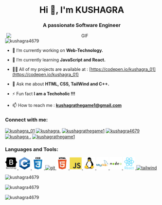 <h1 align="center">Hi 👋, I'm KUSHAGRA</h1>
<h3 align="center">A passionate Software Engineer </h3>
<div align="center">
<img align="right" width="500"  src="https://media4.giphy.com/media/qgQUggAC3Pfv687qPC/giphy.gif?cid=6c09b9527e9d1f40e930f4084fdf6d8d8b1f3ed70b468837&rid=giphy.gif&ct=g" alt="GIF" > </div>
<p align="left"> <img src="https://komarev.com/ghpvc/?username=kushagra4679&label=Profile%20views&color=0e75b6&style=flat" alt="kushagra4679" /> </p>

<!-- <p align="left"> <a href="https://github.com/ryo-ma/github-profile-trophy"><img src="https://github-profile-trophy.vercel.app/?username=kushagra4679" alt="kushagra4679" /></a> </p> -->

- 🔭 I’m currently working on **Web-Technology.**

- 🌱 I’m currently learning **JavaScript and React.**

- 👨‍💻 All of my projects are available at : [https://codepen.io/kushagra_01](https://codepen.io/kushagra_01)

- 💬 Ask me about **HTML, CSS, TailWind and C++.**

- ⚡ Fun fact **I am a Techoholic !!!**

- 📫 How to reach me : **kushagrathegame1@gmail.com**

<h3 align="left">Connect with me:</h3>
<p align="left">
<a href="https://codepen.io/kushagra_01" target="blank"><img align="center" src="https://raw.githubusercontent.com/rahuldkjain/github-profile-readme-generator/master/src/images/icons/Social/codepen.svg" alt="kushagra_01" height="30" width="40" /></a>
<a href="https://linkedin.com/in/kushagra." target="blank"><img align="center" src="https://raw.githubusercontent.com/rahuldkjain/github-profile-readme-generator/master/src/images/icons/Social/linked-in-alt.svg" alt="kushagra." height="30" width="40" /></a>
<a href="https://instagram.com/kushagrathegame1" target="blank"><img align="center" src="https://raw.githubusercontent.com/rahuldkjain/github-profile-readme-generator/master/src/images/icons/Social/instagram.svg" alt="kushagrathegame1" height="30" width="40" /></a>
<a href="https://www.codechef.com/users/kushagra4679" target="blank"><img align="center" src="https://cdn.jsdelivr.net/npm/simple-icons@3.1.0/icons/codechef.svg" alt="kushagra4679" height="30" width="40" /></a>
<a href="https://www.hackerrank.com/kushagrathegame1" target="blank"><img align="center" src="https://raw.githubusercontent.com/rahuldkjain/github-profile-readme-generator/master/src/images/icons/Social/hackerrank.svg" alt="kushagra ." height="30" width="40" /></a>
<a href="https://auth.geeksforgeeks.org/user/kushagrathegame1" target="blank"><img align="center" src="https://raw.githubusercontent.com/rahuldkjain/github-profile-readme-generator/master/src/images/icons/Social/geeks-for-geeks.svg" alt="kushagrathegame1" height="30" width="40" /></a>
</p>

<h3 align="left">Languages and Tools:</h3>
<p align="left"> <a href="https://getbootstrap.com" target="_blank" rel="noreferrer"> <img src="https://raw.githubusercontent.com/devicons/devicon/master/icons/bootstrap/bootstrap-plain-wordmark.svg" alt="bootstrap" width="40" height="40"/> </a> <a href="https://www.w3schools.com/cpp/" target="_blank" rel="noreferrer"> <img src="https://raw.githubusercontent.com/devicons/devicon/master/icons/cplusplus/cplusplus-original.svg" alt="cplusplus" width="40" height="40"/> </a> <a href="https://www.w3schools.com/css/" target="_blank" rel="noreferrer"> <img src="https://raw.githubusercontent.com/devicons/devicon/master/icons/css3/css3-original-wordmark.svg" alt="css3" width="40" height="40"/> </a> <a href="https://git-scm.com/" target="_blank" rel="noreferrer"> <img src="https://www.vectorlogo.zone/logos/git-scm/git-scm-icon.svg" alt="git" width="40" height="40"/> </a> <a href="https://www.w3.org/html/" target="_blank" rel="noreferrer"> <img src="https://raw.githubusercontent.com/devicons/devicon/master/icons/html5/html5-original-wordmark.svg" alt="html5" width="40" height="40"/> </a> <a href="https://developer.mozilla.org/en-US/docs/Web/JavaScript" target="_blank" rel="noreferrer"> <img src="https://raw.githubusercontent.com/devicons/devicon/master/icons/javascript/javascript-original.svg" alt="javascript" width="40" height="40"/> </a> <a href="https://www.linux.org/" target="_blank" rel="noreferrer"> <img src="https://raw.githubusercontent.com/devicons/devicon/master/icons/linux/linux-original.svg" alt="linux" width="40" height="40"/> </a> <a href="https://www.mysql.com/" target="_blank" rel="noreferrer"> <img src="https://raw.githubusercontent.com/devicons/devicon/master/icons/mysql/mysql-original-wordmark.svg" alt="mysql" width="40" height="40"/> </a> <a href="https://nodejs.org" target="_blank" rel="noreferrer"> <img src="https://raw.githubusercontent.com/devicons/devicon/master/icons/nodejs/nodejs-original-wordmark.svg" alt="nodejs" width="40" height="40"/> </a> <a href="https://reactjs.org/" target="_blank" rel="noreferrer"> <img src="https://raw.githubusercontent.com/devicons/devicon/master/icons/react/react-original-wordmark.svg" alt="react" width="40" height="40"/> </a> <a href="https://tailwindcss.com/" target="_blank" rel="noreferrer"> <img src="https://www.vectorlogo.zone/logos/tailwindcss/tailwindcss-icon.svg" alt="tailwind" width="40" height="40"/> </a> </p>

<p><img align="left" src="https://github-readme-stats.vercel.app/api/top-langs?username=kushagra4679&show_icons=true&locale=en&layout=compact" alt="kushagra4679" /><br></p>

<p><img align="center" src="https://github-readme-stats.vercel.app/api?username=kushagra4679&show_icons=true&locale=en" alt="kushagra4679" /></p>

<p><img align="center" src="https://github-readme-streak-stats.herokuapp.com/?user=kushagra4679&" alt="kushagra4679" /></p>
